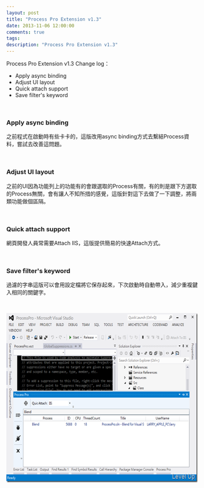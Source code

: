 ```yaml
---
layout: post
title: "Process Pro Extension v1.3"
date: 2013-11-06 12:00:00
comments: true
tags: 
description: "Process Pro Extension v1.3"
---
```

<p>Process Pro Extension</a> v1.3 Change log：</p>  <ul>   <li>Apply async binding</li>    <li>Adjust UI layout</li>    <li>Quick attach support</li>    <li>Save filter's keyword</li> </ul>  <p> </p>  <h3>Apply async binding</h3>  <p>之前程式在啟動時有些卡卡的，這版改用async binding方式去繫結Process資料，嘗試去改善這問題。</p>  <p> </p>  <h3>Adjust UI layout</h3>  <p>之前的UI因為功能列上的功能有的會跟選取的Process有關，有的則是跟下方選取的Process無關，會有讓人不知所措的感覺，這版針對這下去做了一下調整，將兩類功能做個區隔。</p>  <p> </p>  <h3>Quick attach support</h3>  <p>網頁開發人員常需要Attach IIS，這版提供簡易的快速Attach方式。</p>  <p> </p>  <h3>Save filter's keyword</h3>  <p>過濾的字串這版可以會用設定檔將它保存起來，下次啟動時自動帶入，減少重複鍵入相同的關鍵字。</p>  <p> </p>  <p><a href="http://files.dotblogs.com.tw/larrynung/1305/ProcessProExtensionv1.3_B3C4/image_4.png"><img style="border-top: 0px; border-right: 0px; border-bottom: 0px; border-left: 0px" border="0" alt="image" src="\images\posts\3cb0dade-03a7-4b72-82ff-84d2624994c6\image_thumb_1.png" width="644" height="447" /></p>